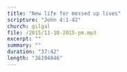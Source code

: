 ```yaml
---
title: "New life for messed up lives"
scripture: "John 4:1-42"
church: gilgal
file: /2015/11-10-2015-pm.mp3
excerpt: ""
summary: ""
duration: "37:42"
length: "36194846"
---
```

